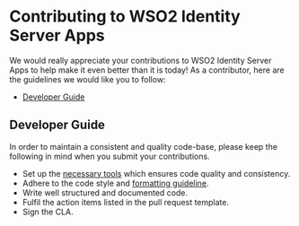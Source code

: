 # Contributing to WSO2 Identity Server Apps

We would really appreciate your contributions to WSO2 Identity Server Apps to help make it even better than it is today!
As a contributor, here are the guidelines we would like you to follow:

 - [Developer Guide](./docs/DEVELOPER.md)

## Developer Guide

In order to maintain a consistent and quality code-base, please keep the following in mind when you 
submit your contributions.

* Set up the [necessary tools](./docs/DEVELOPER.md#setting-up-development-tools) which ensures code quality and consistency.
* Adhere to the code style and [formatting guideline](./docs/DEVELOPER.md#formatting).
* Write well structured and documented code.
* Fulfil the action items listed in the pull request template.
* Sign the CLA.
